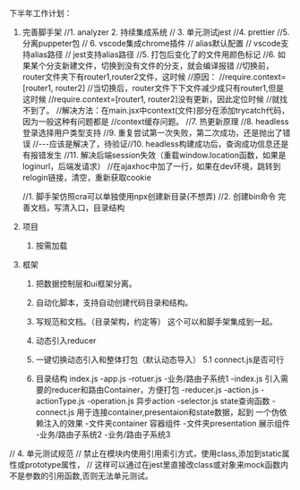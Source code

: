下半年工作计划：
1. 完善脚手架
    //1. analyzer
    2. 持续集成系统
    // 3. 单元测试jest
    //4. prettier
    //5. 分离puppeter包
    // 6. vscode集成chrome插件
    // alias默认配置
    // vscode支持alias路径
    // jest支持alias路径
    //5. 打包后变化了的文件用颜色标记
    //6. 如果某个分支新建文件，切换到没有文件的分支，就会编译报错
    //切换前，router文件夹下有router1,router2文件，这时候
    //原因：
    //require.context=[router1, router2]
    //当切换后，router文件下下文件减少成只有router1,但是这时候
    //require.context=[router1, router2]没有更新，因此定位时候
    //就找不到了。
    //解决方法：在main.jsx中context(文件)部分在添加trycatch代码，因为一般这种有问题都是
    //context缓存问题。
    //7. 热更新原理
    //8. headless登录选择用户类型支持
    //9. 重复尝试第一次失败，第二次成功，还是抛出了错误
    //---应该是解决了，待验证//10. headless构建成功后，查询成功信息还是有报错发生
    //11. 解决后端session失效（重载window.location函数，如果是loginurl，后端发请求）
    //在ajaxhoc中加了一行，如果在dev环境，跳转到relogin链接，清空，重新获取cookie


    //1. 脚手架仿照cra可以单独使用npx创建新目录(不想弄)
    //2. 创建bin命令
    完善文档，写清入口，目录结构
    
2. 项目
    1. 按需加载
3. 框架
    1. 把数据控制层和ui框架分离。
    2. 自动化脚本，支持自动创建代码目录和结构。
    3. 写规范和文档。（目录架构，约定等）
    这个可以和脚手架集成到一起。

    4. 动态引入reducer

    5. 一键切换动态引入和整体打包（默认动态导入）
    5.1 connect.js是否可行
    6. 目录结构
        index.js
            -app.js 
                -rotuer.js
                    -业务/路由子系统1
                        -index.js 引入需要的reducer和路由Container，方便打包
                        -reducer.js
                        -action.js
                        -actionType.js
                        -operation.js 异步action
                        -selector.js state查询函数
                        -connect.js 用于连接container,presentaion和state数据，起到
                        一个伪依赖注入的效果
                        -文件夹container 容器组件
                        -文件夹presentation 展示组件
                    -业务/路由子系统2
                    -业务/路由子系统3

// 4. 单元测试规范
//     禁止在模块内使用引用索引方式，使用class,添加到static属性或prototype属性，
//     这样可以通过在jest里直接改class或对象来mock函数内不是参数的引用函数,否则无法单元测试。


